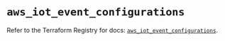 # `aws_iot_event_configurations`

Refer to the Terraform Registry for docs: [`aws_iot_event_configurations`](https://registry.terraform.io/providers/hashicorp/aws/6.10.0/docs/resources/iot_event_configurations).
